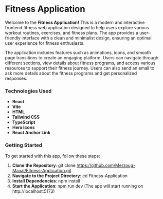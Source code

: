  # Fitness Application
Welcome to the **Fitness Application!** This is a modern and interactive frontend fitness web application designed to help users explore various workout routines, exercises, and fitness plans. The app provides a user-friendly interface with a clean and minimalist design, ensuring an optimal user experience for fitness enthusiasts.

The application includes features such as animations, icons, and smooth page transitions to create an engaging platform. Users can navigate through different sections, view details about fitness programs, and access various resources to support their fitness journey. Users can also send an email to ask more details about the fitness programs and get personalized responses.

### Technologies Used

- **React**
- **Vite**
- **HTML**
- **Tailwind CSS**
- **TypeScript**
- **Hero Icons**
- **React Anchor Link**

### Getting Started

To get started with this app, follow these steps:

1. **Clone the Repository**:
   git clone https://github.com/Merzoug-Manal/Fitness-Application.git
2. **Navigate to the Project Directory**:
     cd Fitness-Application
3. **Install Dependencies**:
     npm install
4. **Start the Application**:
   npm run dev 
(The app will start running on http://localhost:5173)


